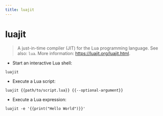 ```yaml
---
title: luajit
---
```

# luajit

> A just-in-time compiler (JIT) for the Lua programming language.
> See also: `lua`.
> More information: <https://luajit.org/luajit.html>.

- Start an interactive Lua shell:

`luajit`

- Execute a Lua script:

`luajit {{path/to/script.lua}} {{--optional-argument}}`

- Execute a Lua expression:

`luajit -e '{{print("Hello World")}}'`
